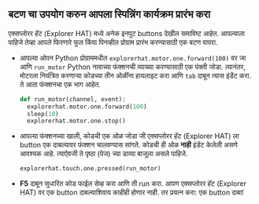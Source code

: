 ## बटण चा उपयोग करुन आपला स्पिन्निंग कार्यक्रम प्रारंभ करा

एक्सप्लोरर हॅट (Explorer HAT) मध्ये अनेक इनपुट buttons देखील समाविष्ट आहेत. आपल्याला पाहिजे तेव्हा आपले फिरणारे फुल किंवा पिनव्हील प्रोग्राम प्रारंभ करण्यासाठी एक बटण वापरा.

- आपल्या ओपन Python प्रोग्राममधील `explorerhat.motor.one.forward(100)` वर जा आणि `run_motor` Python नावाच्या फंक्शनची व्याख्या करण्यासाठी एक पंक्ती जोडा. त्यानंतर, मोटरला नियंत्रित करणार्‍या कोडच्या तीन ओळींना हायलाइट करा आणि `tab` दाबून त्यास इंडेंट करा. ते आता फंक्शनचा एक भाग आहेत.
    
    ```python
    def run_motor(channel, event):
      explorerhat.motor.one.forward(100)
      sleep(10)
      explorerhat.motor.one.stop()
    ```

- आपल्या फंक्शनच्या खाली, कोडची एक ओळ जोडा जी एक्सप्लोरर हॅट (Explorer HAT) ला button एक दाबल्यावर फंक्शन चालवण्यास सांगते. कोडची ही ओळ **नाही** इंडेंट केलेली असणे आवश्यक आहे. त्याऐवजी ते पृष्ठा (पेज) च्या डाव्या बाजूला असले पाहिजे.
    
    ```python
    explorerhat.touch.one.pressed(run_motor)
    ```

- **F5** दाबून सुधारित कोड फाईल सेव्ह करा आणि ती run करा. आपण एक्सप्लोरर हॅट (Explorer HAT) वर एक button दाबल्याशिवाय काहीही होणार नाही. तर प्रयत्न करा: एक button दाबा!